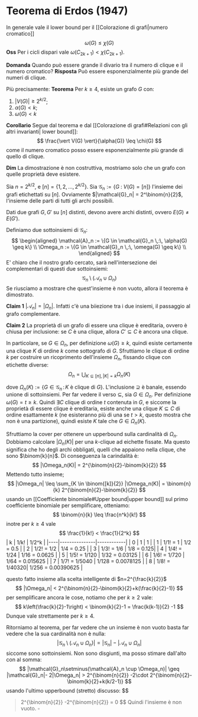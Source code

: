 # Teorema di Erdos (1947)
In generale vale il lower bound per il [[Colorazione di grafi|numero cromatico]]
$$
\omega(G) \leq \chi(G)
$$
**Oss** Per i cicli dispari vale $\omega(C_{2k+1}) < \chi(C_{2k+1})$.

**Domanda** Quando può essere grande il divario tra il numero di clique e il numero cromatico?
**Risposta** Può essere esponenzialmente più grande del numeri di clique.

Più precisamente:
**Teorema**
Per $k \geq 4$, esiste un grafo $G$ con:
1. $\vert V(G)\vert \geq 2^{k/2}$;
2. $\alpha(G) < k$;
3. $\omega(G) < k$

**Corollario**
Segue dal teorema e dal [[Colorazione di grafi#Relazioni con gli altri invarianti| lower bound]]:
$$
\frac{\vert V(G) \vert}{\alpha(G)} \leq \chi(G)
$$
come il numero cromatico posso essere esponenzialmente più grande di quello di clique.

**Dim** La dimostrazione è non costruttiva, mostriamo solo che un grafo con quelle proprietà deve esistere.

Sia $n = 2^{k/2}$, e $[n] = \{1,2,\dots, 2^{k/2}\}$.
Sia $\mathcal{G}_n := \{ G \;:\; V(G) = [n]\}$ l'insieme dei grafi etichettati su $[n]$.
Ovviamente $|\mathcal{G}_n| = 2^\binom{n}{2}$, l'insieme delle parti di tutti gli archi possibili.  

Dati due grafi $G,G'$ su $[n]$ distinti, devono avere archi distinti, ovvero $E(G)\neq E(G')$.

Definiamo due sottoinsiemi di $\mathcal{G}_n$:
 $$
 \begin{aligned}
 \mathcal{A}_n := \{G \in \mathcal{G}_n \,:\, \alpha(G) \geq k\} \\
  \Omega_n := \{G \in \mathcal{G}_n \,:\, \omega(G) \geq k\} \\
 \end{aligned}
$$
E' chiaro che il nostro grafo cercato, sarà nell'intersezione dei complementari di questi due sottoinsiemi:
$$
\mathcal{G}_n \setminus(\mathcal{A}_n \cup \Omega_n)
$$
Se riusciamo a mostrare che quest'insieme è non vuoto, allora il teorema è dimostrato.

**Claim 1** $|\mathcal{A}_n| = |\Omega_n|$. Infatti c'è una biiezione tra i due insiemi, il passaggio al grafo complementare.

**Claim 2** La proprietà di un grafo di essere una clique è ereditaria, ovvero è chiusa per inclusione: se $C$ è una clique, allora $C' \subseteq C$ è ancora una clique.

In particolare, se $G \in \Omega_n$, per definizione $\omega(G) \geq k$, quindi esiste certamente una clique $K$ di ordine  $k$ come sottografo di $G$. 
Sfruttiamo le clique di ordine $k$ per costruire un ricoprimento dell'insieme $\Omega_n$, fissando clique con etichette diverse:
$$
\Omega_n = \bigcup_{K \subseteq [n], |K|=k} \Omega_n(K)
$$

dove $\Omega_n(K) := \{G \in \mathcal{G}_n \,:\, K \text{ è clique di } G\}$.
L'inclusione $\supseteq$ è banale, essendo unione di sottoinsiemi.
Per far vedere il verso $\subseteq$, sia $G \in \Omega_n$. Per definizione $\omega(G) =t \geq k$. Quindi $\exists C$ clique di ordine $t$ contenuta in $G$, e siccome la proprietà di essere clique è ereditaria, esiste anche una clique $K \subseteq C$ di ordine esattamente $k$ (ne esisteranno più di una se $t > k$, questo mostra che non è una partizione), quindi esiste $K$ tale che $G \in \Omega_n(K)$.

Sfruttiamo la cover per ottenere un upperbound sulla cardinalità di $\Omega_n$. Dobbiamo calcolare $|\Omega_n(K)|$ per una $k$-clique ad eichette fissate. Ma questo significa che ho degli archi obbligati, quelli che appaiono nella clique, che sono $\binom{k}{n}$. Di conseguenza la carindalità è:
$$
|\Omega_n(K)| = 2^{\binom{n}{2}-\binom{k}{2}}
$$
Mettendo tutto insieme;
$$
|\Omega_n| \leq \sum_{K \in \binom{[k]}{2}} |\Omega_n(K)| = \binom{n}{k} 2^{\binom{n}{2}-\binom{k}{2}} 
$$
usando un [[Coefficiente binomiale#Upper bound|upper bound]] sul primo coefficiente binomiale per semplificare, otteniamo:
$$
\binom{n}{k} \leq \frac{n^k}{k!}
$$
inotre per $k\geq 4$ vale
$$
\frac{1}{k!} < \frac{1}{2^k}
$$
| k  | 1/k!          | 1/2^k      |
|----|---------------|------------|
| 0  | 1             | 1          |
| 1  | 1/1! = 1      | 1/2 = 0.5  |
| 2  | 1/2! = 1/2    | 1/4 = 0.25 |
| 3  | 1/3! = 1/6    | 1/8 = 0.125|
| 4  | 1/4! = 1/24   | 1/16 = 0.0625 |
| 5  | 1/5! = 1/120  | 1/32 = 0.03125 |
| 6  | 1/6! = 1/720  | 1/64 = 0.015625 |
| 7  | 1/7! = 1/5040 | 1/128 = 0.0078125 |
| 8  | 1/8! = 1/40320| 1/256 = 0.00390625 |

questo fatto insieme alla scelta intelligente di $n=2^{\frac{k}{2}}$
$$
|\Omega_n| < 2^{\binom{n}{2}-\binom{k}{2}+k(\frac{k}{2}-1)}
$$
per semplificare ancora le cose, notiamo che per $k \geq 2$ vale:
$$
k\left(\frac{k}{2}-1\right) < \binom{k}{2}-1 = \frac{k(k-1)}{2} -1
$$
Dunque vale strettamente per $k \geq 4$.

Ritorniamo al teorema, per far vedere che un insieme è non vuoto basta far vedere che la sua cardinalità non è nulla:
$$
|\mathcal{G}_n\setminus(\mathcal{A}_n \cup \Omega_n)| = |\mathcal{G}_n| - |\mathcal{A}_n \cup \Omega_n|
$$
siccome sono sottoinsiemi. Non sono disgiunti, ma posso stimare dall'alto con al somma:
$$
|\mathcal{G}_n\setminus(\mathcal{A}_n \cup \Omega_n)| \geq |\mathcal{G}_n|- 2|\Omega_n| > 2^{\binom{n}{2}} -2\cdot 2^{\binom{n}{2}-\binom{k}{2}+k(k/2-1)}
$$
usando l'ultimo upperbound (stretto) discusso:
$$
> 2^{\binom{n}{2}} -2^{\binom{n}{2}} = 0
$$
Quindi l'insieme è non vuoto. $\square$ 

